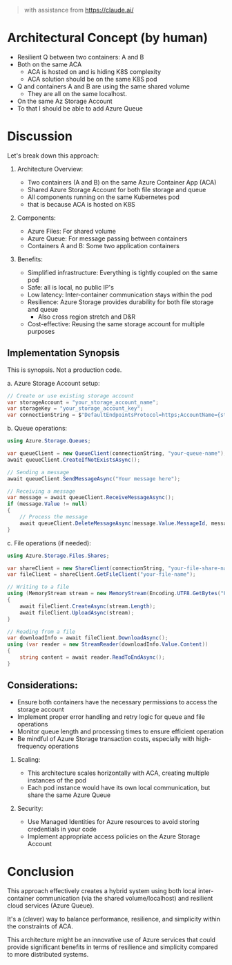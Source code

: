 
> with assistance from https://claude.ai/

# Architectural Concept (by human)

 - Resilient Q between two containers: A and B
 - Both  on the same ACA
   - ACA is hosted on and is hiding K8S complexity
   - ACA solution should be on the same K8S pod
- Q and containers A and B are using the same shared volume 
  - They are all on the same localhost.
- On the same Az Storage Account
- To that I should be able to add Azure Queue

# Discussion

Let's break down this approach:

1. Architecture Overview:
   - Two containers (A and B) on the same Azure Container App (ACA)
   - Shared Azure Storage Account for both file storage and queue
   - All components running on the same Kubernetes pod
   -  that is because ACA is hosted on K8S

2. Components:
   - Azure Files: For shared volume 
   - Azure Queue: For message passing between containers
   - Containers A and B: Some two application containers

3. Benefits:
   - Simplified infrastructure: Everything is tightly coupled on the same pod
   - Safe: all is local, no public IP's
   - Low latency: Inter-container communication stays within the pod
   - Resilience: Azure Storage provides durability for both file storage and queue
     - Also cross region stretch and D&R
   - Cost-effective: Reusing the same storage account for multiple purposes

## Implementation Synopsis

This is synopsis. Not a production code.

   a. Azure Storage Account setup:
   ```csharp
   // Create or use existing storage account
   var storageAccount = "your_storage_account_name";
   var storageKey = "your_storage_account_key";
   var connectionString = $"DefaultEndpointsProtocol=https;AccountName={storageAccount};AccountKey={storageKey};EndpointSuffix=core.windows.net";
   ```

   b. Queue operations:
   ```csharp
   using Azure.Storage.Queues;

   var queueClient = new QueueClient(connectionString, "your-queue-name");
   await queueClient.CreateIfNotExistsAsync();

   // Sending a message
   await queueClient.SendMessageAsync("Your message here");

   // Receiving a message
   var message = await queueClient.ReceiveMessageAsync();
   if (message.Value != null)
   {
       // Process the message
       await queueClient.DeleteMessageAsync(message.Value.MessageId, message.Value.PopReceipt);
   }
   ```

   c. File operations (if needed):
   ```csharp
   using Azure.Storage.Files.Shares;

   var shareClient = new ShareClient(connectionString, "your-file-share-name");
   var fileClient = shareClient.GetFileClient("your-file-name");

   // Writing to a file
   using (MemoryStream stream = new MemoryStream(Encoding.UTF8.GetBytes("File content")))
   {
       await fileClient.CreateAsync(stream.Length);
       await fileClient.UploadAsync(stream);
   }

   // Reading from a file
   var downloadInfo = await fileClient.DownloadAsync();
   using (var reader = new StreamReader(downloadInfo.Value.Content))
   {
       string content = await reader.ReadToEndAsync();
   }
   ```

## Considerations:
   - Ensure both containers have the necessary permissions to access the storage account
   - Implement proper error handling and retry logic for queue and file operations
   - Monitor queue length and processing times to ensure efficient operation
   - Be mindful of Azure Storage transaction costs, especially with high-frequency operations

1. Scaling:
   - This architecture scales horizontally with ACA, creating multiple instances of the pod
   - Each pod instance would have its own local communication, but share the same Azure Queue

1. Security:
   - Use Managed Identities for Azure resources to avoid storing credentials in your code
   - Implement appropriate access policies on the Azure Storage Account

# Conclusion

This approach effectively creates a hybrid system using both local inter-container communication (via the shared volume/localhost) and resilient cloud services (Azure Queue). 

It's a (clever) way to balance performance, resilience, and simplicity within the constraints of ACA.

This architecture might be  an innovative use of Azure services that could provide significant benefits in terms of resilience and simplicity compared to more distributed systems.